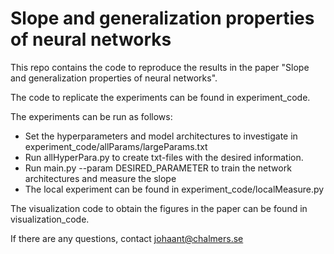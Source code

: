# Slope and generalization properties of neural networks

This repo contains the code to reproduce the results in the paper "Slope and generalization properties of neural networks".

The code to replicate the experiments can be found in experiment_code.

The experiments can be run as follows:
* Set the hyperparameters and model architectures to investigate in experiment_code/allParams/largeParams.txt
* Run allHyperPara.py to create txt-files with the desired information.
* Run main.py --param DESIRED_PARAMETER to train the network architectures and measure the slope
* The local experiment can be found in experiment_code/localMeasure.py

The visualization code to obtain the figures in the paper can be found in visualization_code.

If there are any questions, contact <johaant@chalmers.se>

